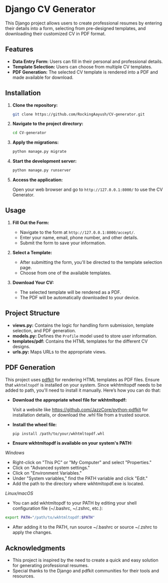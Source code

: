 # Django CV Generator

This Django project allows users to create professional resumes by entering their details into a form, selecting from pre-designed templates, and downloading their customized CV in PDF format.

## Features

- **Data Entry Form:** Users can fill in their personal and professional details.
- **Template Selection:** Users can choose from multiple CV templates.
- **PDF Generation:** The selected CV template is rendered into a PDF and made available for download.

## Installation

1. **Clone the repository:**

    ```bash
    git clone https://github.com/RockingAayush/CV-generator.git
    ```

2. **Navigate to the project directory:**

    ```bash
    cd CV-generator
    ```

3. **Apply the migrations:**

    ```bash
    python manage.py migrate
    ```

4. **Start the development server:**

    ```bash
    python manage.py runserver
    ```

5. **Access the application:**

    Open your web browser and go to `http://127.0.0.1:8000/` to use the CV Generator.

## Usage

1. **Fill Out the Form:**
   - Navigate to the form at `http://127.0.0.1:8000/accept/`.
   - Enter your name, email, phone number, and other details.
   - Submit the form to save your information.

2. **Select a Template:**
   - After submitting the form, you'll be directed to the template selection page.
   - Choose from one of the available templates.

3. **Download Your CV:**
   - The selected template will be rendered as a PDF.
   - The PDF will be automatically downloaded to your device.

## Project Structure

- **views.py:** Contains the logic for handling form submission, template selection, and PDF generation.
- **models.py:** Defines the `Profile` model used to store user information.
- **templates/pdf:** Contains the HTML templates for the different CV designs.
- **urls.py:** Maps URLs to the appropriate views.

## PDF Generation

This project uses [pdfkit](https://pypi.org/project/pdfkit/) for rendering HTML templates as PDF files. Ensure that `wkhtmltopdf` is installed on your system.
Since wkhtmltopdf needs to be added to path, you'll need to install it manually. Here’s how you can do that:

- **Download the appropriate wheel file for wkhtmltopdf:**

    Visit a website like https://github.com/JazzCore/python-pdfkit for installation details, or download the .whl file from a trusted source.
- **Install the wheel file:**

    ```bash
    pip install /path/to/your/wkhtmltopdf.whl
    ```
- **Ensure wkhtmltopdf is available on your system's PATH:**

*Windows*
- Right-click on "This PC" or "My Computer" and select "Properties."
- Click on "Advanced system settings."
- Click on "Environment Variables."
- Under "System variables," find the PATH variable and click "Edit."
- Add the path to the directory where wkhtmltopdf.exe is located.

*Linux/macOS*
- You can add wkhtmltopdf to your PATH by editing your shell configuration file (~/.bashrc, ~/.zshrc, etc.):

```bash
export PATH="/path/to/wkhtmltopdf:$PATH"
```
  
- After adding it to the PATH, run source ~/.bashrc or source ~/.zshrc to apply the changes.
## Acknowledgments

- This project is inspired by the need to create a quick and easy solution for generating professional resumes.
- Special thanks to the Django and pdfkit communities for their tools and resources.

